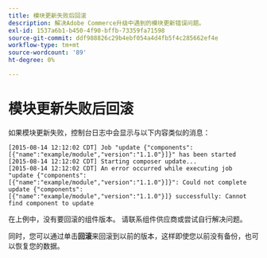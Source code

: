 ```yaml
---
title: 模块更新失败后回滚
description: 解决Adobe Commerce升级中遇到的模块更新错误问题。
exl-id: 1537a6b1-b450-4f90-bffb-73359fa71598
source-git-commit: ddf988826c29b4ebf054a4d4fb5f4c285662ef4e
workflow-type: tm+mt
source-wordcount: '89'
ht-degree: 0%

---
```


# 模块更新失败后回滚

如果模块更新失败，控制台日志中会显示与以下内容类似的消息：

```terminal
[2015-08-14 12:12:02 CDT] Job "update {"components":[{"name":"example/module","version":"1.1.0"}]}" has been started
[2015-08-14 12:12:02 CDT] Starting composer update...
[2015-08-14 12:12:02 CDT] An error occurred while executing job "update {"components":
[{"name":"example/module","version":"1.1.0"}]}": Could not complete update {"components":
[{"name":"example/module","version":"1.1.0"}]} successfully: Cannot find component to update
```

在上例中，没有要回滚的组件版本。 请联系组件供应商或尝试自行解决问题。

同时，您可以通过单击&#x200B;**回滚**&#x200B;来回滚到以前的版本，这样即使您以前没有备份，也可以恢复您的数据。
